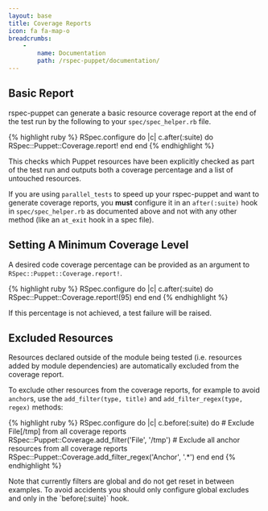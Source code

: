 ```yaml
---
layout: base
title: Coverage Reports
icon: fa fa-map-o
breadcrumbs:
    -
        name: Documentation
        path: /rspec-puppet/documentation/
---
```


## Basic Report

rspec-puppet can generate a basic resource coverage report at the end of the
test run by the following to your `spec/spec_helper.rb` file.

{% highlight ruby %}
RSpec.configure do |c|
  c.after(:suite) do
    RSpec::Puppet::Coverage.report!
  end
end
{% endhighlight %}

This checks which Puppet resources have been explicitly checked as part of the
test run and outputs both a coverage percentage and a list of untouched
resources.

<div class="callout-block callout-info">
<div class="icon-holder"><i class="fa fa-info-circle"></i></div>
<div class="content">
If you are using <code>parallel_tests</code> to speed up your rspec-puppet and
want to generate coverage reports, you <b>must</b> configure it in an
<code>after(:suite)</code> hook in <code>spec/spec_helper.rb</code> as
documented above and not with any other method (like an <code>at_exit</code>
hook in a spec file).
</div>
</div>

## Setting A Minimum Coverage Level

A desired code coverage percentage can be provided as an argument to
`RSpec::Puppet::Coverage.report!`.

{% highlight ruby %}
RSpec.configure do |c|
  c.after(:suite) do
    RSpec::Puppet::Coverage.report!(95)
  end
end
{% endhighlight %}

If this percentage is not achieved, a test failure will be raised.

## Excluded Resources

Resources declared outside of the module being tested (i.e. resources added by
module dependencies) are automatically excluded from the coverage report.

To exclude other resources from the coverage reports, for example to avoid `anchor`s,
use the `add_filter(type, title)` and `add_filter_regex(type, regex)` methods:

{% highlight ruby %}
RSpec.configure do |c|
  c.before(:suite) do
    # Exclude File[/tmp] from all coverage reports
    RSpec::Puppet::Coverage.add_filter('File', '/tmp')
    # Exclude all anchor resources from all coverage reports
    RSpec::Puppet::Coverage.add_filter_regex('Anchor', '.*')
  end
end
{% endhighlight %}

<div class="callout-block callout-info">
<div class="icon-holder"><i class="fa fa-exclamation-triangle"></i></div>
<div class="content">
Note that currently filters are global and do not get reset in between examples.
To avoid accidents you should only configure global excludes and only in the
`before(:suite)` hook.
</div>
</div>
